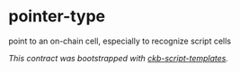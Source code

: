 # pointer-type

point to an on-chain cell, especially to recognize script cells

*This contract was bootstrapped with [ckb-script-templates].*

[ckb-script-templates]: https://github.com/cryptape/ckb-script-templates
